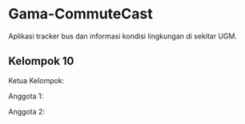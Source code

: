 # Gama-CommuteCast

Aplikasi tracker bus dan informasi kondisi lingkungan di sekitar UGM.

## Kelompok 10

Ketua Kelompok:

Anggota 1:

Anggota 2:
